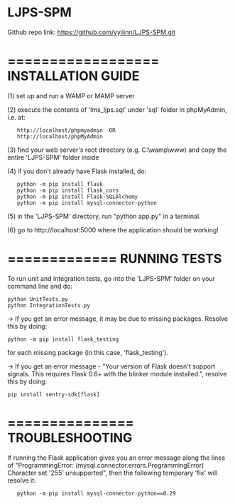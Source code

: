 # LJPS-SPM

Github repo link: https://github.com/yyiiinn/LJPS-SPM.git
 
==================
INSTALLATION GUIDE
==================

(1) set up and run a WAMP or MAMP server

(2) execute the contents of 'lms_ljps.sql' under 'sql' folder in phpMyAdmin, i.e. at:

       http://localhost/phpmyadmin  OR
	   http://localhost/phpMyAdmin

(3) find your web server's root directory (e.g. C:\wamp\www) and copy the entire 'LJPS-SPM' folder inside 

(4) if you don't already have Flask installed, do:

	   python -m pip install flask
	   python -m pip install flask_cors
	   python -m pip install Flask-SQLAlchemy
	   python -m pip install mysql-connector-python

(5) in the 'LJPS-SPM' directory, run "python app.py" in a terminal.

(6) go to http://localhost:5000 where the application should be working!

=============
RUNNING TESTS
=============

To run unit and integration tests, go into the 'LJPS-SPM' folder on your
command line and do:

  	python UnitTests.py
  	python IntegrationTests.py

-> If you get an error message, it may be due to missing packages. Resolve
this by doing:

  	python -m pip install flask_testing

for each missing package (in this case, 'flask_testing').

-> If you get an error message - "Your version of Flask doesn't support signals. This requires Flask 0.6+ with the blinker module installed.", resolve this by doing:

  	pip install sentry-sdk[flask]


===============
TROUBLESHOOTING
===============

If running the Flask application gives you an error message along the lines
of "ProgrammingError: (mysql.connector.errors.ProgrammingError) Character set
'255' unsupported", then the following temporary 'fix' will resolve it:

	   python -m pip install mysql-connector-python==0.29

 

